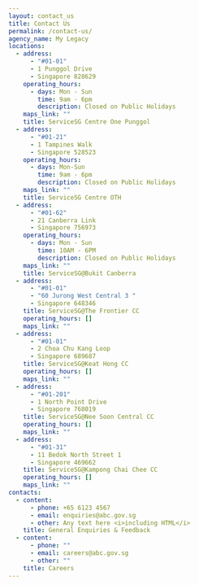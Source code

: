 ```yaml
---
layout: contact_us
title: Contact Us
permalink: /contact-us/
agency_name: My Legacy
locations:
  - address:
      - "#01-01"
      - 1 Punggol Drive
      - Singapore 828629
    operating_hours:
      - days: Mon - Sun
        time: 9am - 6pm
        description: Closed on Public Holidays
    maps_link: ""
    title: ServiceSG Centre One Punggol
  - address:
      - "#01-21"
      - 1 Tampines Walk
      - Singapore 528523
    operating_hours:
      - days: Mon-Sun
        time: 9am - 6pm
        description: Closed on Public Holidays
    maps_link: ""
    title: ServiceSG Centre OTH
  - address:
      - "#01-62"
      - 21 Canberra Link
      - Singapore 756973
    operating_hours:
      - days: Mon - Sun
        time: 10AM - 6PM
        description: Closed on Public Holidays
    maps_link: ""
    title: ServiceSG@Bukit Canberra
  - address:
      - "#01-01"
      - "60 Jurong West Central 3 "
      - Singapore 648346
    title: ServiceSG@The Frontier CC
    operating_hours: []
    maps_link: ""
  - address:
      - "#01-01"
      - 2 Choa Chu Kang Loop
      - Singapore 689687
    title: ServiceSG@Keat Hong CC
    operating_hours: []
    maps_link: ""
  - address:
      - "#01-201"
      - 1 North Point Drive
      - Singapore 768019
    title: ServiceSG@Nee Soon Central CC
    operating_hours: []
    maps_link: ""
  - address:
      - "#01-31"
      - 11 Bedok North Street 1
      - Singapore 469662
    title: ServiceSG@Kampong Chai Chee CC
    operating_hours: []
    maps_link: ""
contacts:
  - content:
      - phone: +65 6123 4567
      - email: enquiries@abc.gov.sg
      - other: Any text here <i>including HTML</i>
    title: General Enquiries & Feedback
  - content:
      - phone: ""
      - email: careers@abc.gov.sg
      - other: ""
    title: Careers
---
```

